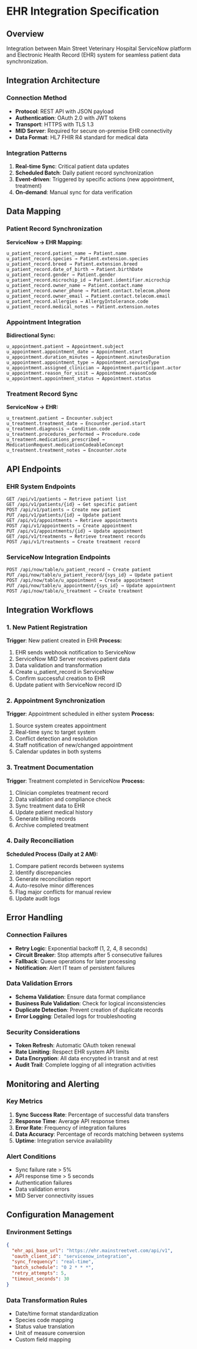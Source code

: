 # EHR Integration Specification

## Overview
Integration between Main Street Veterinary Hospital ServiceNow platform and Electronic Health Record (EHR) system for seamless patient data synchronization.

## Integration Architecture

### Connection Method
- **Protocol**: REST API with JSON payload
- **Authentication**: OAuth 2.0 with JWT tokens
- **Transport**: HTTPS with TLS 1.3
- **MID Server**: Required for secure on-premise EHR connectivity
- **Data Format**: HL7 FHIR R4 standard for medical data

### Integration Patterns
1. **Real-time Sync**: Critical patient data updates
2. **Scheduled Batch**: Daily patient record synchronization
3. **Event-driven**: Triggered by specific actions (new appointment, treatment)
4. **On-demand**: Manual sync for data verification

## Data Mapping

### Patient Record Synchronization
**ServiceNow → EHR Mapping:**
```
u_patient_record.patient_name → Patient.name
u_patient_record.species → Patient.extension.species
u_patient_record.breed → Patient.extension.breed
u_patient_record.date_of_birth → Patient.birthDate
u_patient_record.gender → Patient.gender
u_patient_record.microchip_id → Patient.identifier.microchip
u_patient_record.owner_name → Patient.contact.name
u_patient_record.owner_phone → Patient.contact.telecom.phone
u_patient_record.owner_email → Patient.contact.telecom.email
u_patient_record.allergies → AllergyIntolerance.code
u_patient_record.medical_notes → Patient.extension.notes
```

### Appointment Integration
**Bidirectional Sync:**
```
u_appointment.patient → Appointment.subject
u_appointment.appointment_date → Appointment.start
u_appointment.duration_minutes → Appointment.minutesDuration
u_appointment.appointment_type → Appointment.serviceType
u_appointment.assigned_clinician → Appointment.participant.actor
u_appointment.reason_for_visit → Appointment.reasonCode
u_appointment.appointment_status → Appointment.status
```

### Treatment Record Sync
**ServiceNow → EHR:**
```
u_treatment.patient → Encounter.subject
u_treatment.treatment_date → Encounter.period.start
u_treatment.diagnosis → Condition.code
u_treatment.procedures_performed → Procedure.code
u_treatment.medications_prescribed → MedicationRequest.medicationCodeableConcept
u_treatment.treatment_notes → Encounter.note
```

## API Endpoints

### EHR System Endpoints
```
GET /api/v1/patients → Retrieve patient list
GET /api/v1/patients/{id} → Get specific patient
POST /api/v1/patients → Create new patient
PUT /api/v1/patients/{id} → Update patient
GET /api/v1/appointments → Retrieve appointments
POST /api/v1/appointments → Create appointment
PUT /api/v1/appointments/{id} → Update appointment
GET /api/v1/treatments → Retrieve treatment records
POST /api/v1/treatments → Create treatment record
```

### ServiceNow Integration Endpoints
```
POST /api/now/table/u_patient_record → Create patient
PUT /api/now/table/u_patient_record/{sys_id} → Update patient
POST /api/now/table/u_appointment → Create appointment
PUT /api/now/table/u_appointment/{sys_id} → Update appointment
POST /api/now/table/u_treatment → Create treatment
```

## Integration Workflows

### 1. New Patient Registration
**Trigger**: New patient created in EHR
**Process:**
1. EHR sends webhook notification to ServiceNow
2. ServiceNow MID Server receives patient data
3. Data validation and transformation
4. Create u_patient_record in ServiceNow
5. Confirm successful creation to EHR
6. Update patient with ServiceNow record ID

### 2. Appointment Synchronization
**Trigger**: Appointment scheduled in either system
**Process:**
1. Source system creates appointment
2. Real-time sync to target system
3. Conflict detection and resolution
4. Staff notification of new/changed appointment
5. Calendar updates in both systems

### 3. Treatment Documentation
**Trigger**: Treatment completed in ServiceNow
**Process:**
1. Clinician completes treatment record
2. Data validation and compliance check
3. Sync treatment data to EHR
4. Update patient medical history
5. Generate billing records
6. Archive completed treatment

### 4. Daily Reconciliation
**Scheduled Process (Daily at 2 AM):**
1. Compare patient records between systems
2. Identify discrepancies
3. Generate reconciliation report
4. Auto-resolve minor differences
5. Flag major conflicts for manual review
6. Update audit logs

## Error Handling

### Connection Failures
- **Retry Logic**: Exponential backoff (1, 2, 4, 8 seconds)
- **Circuit Breaker**: Stop attempts after 5 consecutive failures
- **Fallback**: Queue operations for later processing
- **Notification**: Alert IT team of persistent failures

### Data Validation Errors
- **Schema Validation**: Ensure data format compliance
- **Business Rule Validation**: Check for logical inconsistencies
- **Duplicate Detection**: Prevent creation of duplicate records
- **Error Logging**: Detailed logs for troubleshooting

### Security Considerations
- **Token Refresh**: Automatic OAuth token renewal
- **Rate Limiting**: Respect EHR system API limits
- **Data Encryption**: All data encrypted in transit and at rest
- **Audit Trail**: Complete logging of all integration activities

## Monitoring and Alerting

### Key Metrics
1. **Sync Success Rate**: Percentage of successful data transfers
2. **Response Time**: Average API response times
3. **Error Rate**: Frequency of integration failures
4. **Data Accuracy**: Percentage of records matching between systems
5. **Uptime**: Integration service availability

### Alert Conditions
- Sync failure rate > 5%
- API response time > 5 seconds
- Authentication failures
- Data validation errors
- MID Server connectivity issues

## Configuration Management

### Environment Settings
```json
{
  "ehr_api_base_url": "https://ehr.mainstreetvet.com/api/v1",
  "oauth_client_id": "servicenow_integration",
  "sync_frequency": "real-time",
  "batch_schedule": "0 2 * * *",
  "retry_attempts": 5,
  "timeout_seconds": 30
}
```

### Data Transformation Rules
- Date/time format standardization
- Species code mapping
- Status value translation
- Unit of measure conversion
- Custom field mapping
